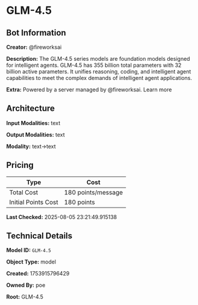 # GLM-4.5

## Bot Information

**Creator:** @fireworksai

**Description:** The GLM-4.5 series models are foundation models designed for intelligent agents. GLM-4.5 has 355 billion total parameters with 32 billion active parameters. It unifies reasoning, coding, and intelligent agent capabilities to meet the complex demands of intelligent agent applications.

**Extra:** Powered by a server managed by @fireworksai. Learn more


## Architecture

**Input Modalities:** text

**Output Modalities:** text

**Modality:** text->text


## Pricing

| Type | Cost |
|------|------|
| Total Cost | 180 points/message |
| Initial Points Cost | 180 points |

**Last Checked:** 2025-08-05 23:21:49.915138


## Technical Details

**Model ID:** `GLM-4.5`

**Object Type:** model

**Created:** 1753915796429

**Owned By:** poe

**Root:** GLM-4.5
